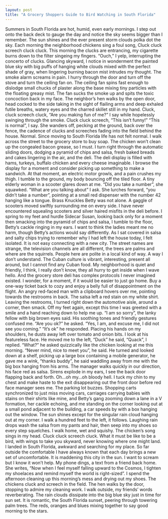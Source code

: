 ```yaml
---
layout: post
title: "A Grocery Shoppers Guide to Bird Watching in South Florida"
---
```



Summers in South Florida are hot, humid, even early mornings. I step out onto the back
deck to gauge the day and notice the sky seems bigger than I remember. The sun shines and the
ever present storm clouds polka dot the sky. Each morning the neighborhood chickens sing a
foul song, Cluck cluck screech cluck cluck. This morning the clucks are entrancing, my cigarette
burns down to the filter singeing my fingers. “Ouch,” I yelp, interrupting the concerto of clucks.
Glancing skyward, I notice in wonderment the painted blue sky with big puffs of hanging
white clouds mixed with the perfect shade of gray, when lingering burning bacon mist intrudes
my thought. The smoke alarm screams in pain. I hurry through the door and turn off the stove
and turn the ceiling fan on. The ceiling fan spins fast enough to dislodge small chucks of plaster
along the base mixing tiny particles with the floating greasy mist. The fan sucks the smoke up
and spits the toxic concoction back in my face. The neighbor’s hen walks by the open door, head
cocked to the side taking in the sight of flailing arms and deep exhaled futile breaths, watery eyes
and the charred skillet still in my hand.
Cluck, cluck screech cluck,
“Are you making fun of me?” I say while hopelessly swinging through the smoke.
Cluck cluck screech,
“This isn’t funny!”
“This is normal”, I say.
She wanders off, pecking at the ground, back over the fence, the cadence of clucks and
screeches fading into the field behind the house.
Normal. Since moving to South Florida life has not felt normal. I walk across the street to
the grocery store to buy soap. The chicken won’t clean up the congealed bacon grease, so I must.
I turn right through the automatic sliding doors, dodging a pyramid of chips and salsa, fresh
baked breads and cakes lingering in the air, and the deli. The deli display is filled with hams,
turkeys, buffalo chicken and every cheese imaginable. I browse the display for a moment and
consider picking up something to make a sandwich. At that moment, an electric motor growls,
and a pain crushes my thigh. I tumble to the ground, my body bouncing off the tiled floor. A tiny
elderly woman in a scooter glares down at me.
“Did you take a number”, she squawked.
“What are you talking about” I ask.
She lurches forward, “you didn’t take a number”, pointing at a small red dispenser with
the number 42 hanging like a tongue.
Brass Knuckles Betty was not alone. A gaggle of scooters moved swiftly surrounding me
on every side. I have never encountered squealing scooters and silver haired misfits in the deli
before. I spring to my feet and hurdle Sidecar Susan, looking back only for a moment then
smacking into the pyramid of chips and salsa, I tumble to the floor, Betty’s cackle ringing in my
ears.
I want to think the ladies meant me no harm, though Betty’s actions would say
differently. As I sat covered in salsa and salty chips trying to remember why I had left the house
today, I felt isolated. It is not easy connecting with a new city. The street names are strange, the
television channels are all different, the trees are palms and where are the squirrels. People here
are polite in a local kind of way. A way I don’t understand. The Cuban culture is vibrant,
interesting, present all around, but I cannot find any Cuban food. My neighborhood is quiet and
friendly, I think, I really don’t know, they all hurry to get inside when I wave hello. And the
grocery store deli has complex protocols I never imagined existed. I wonder, for a moment, if it
would be easier to just go home. Buy a one-way ticket back to cozy and enjoy a belly full of
disappointment on the flight. An angry red-faced man with a clipboard hovers over me, pointing
towards the restrooms in back.
The salsa left a red stain on my white shirt. Leaving the restrooms, I turned right down
the automotive aisle, around a corner, then smack. Off my feet again, except this time I was
greeted with a smile and a hand reaching down to help me up.
“I am so sorry”, the lanky fellow with big brown eyes said.
His soothing tones and friendly gestures confused me. “Are you ok?” he asked.
“Yes, I am, and excuse me, I did not see you coming.”
“It’s ok” he responded. Placing his hands on my shoulders, he dusts away left over
tomato and onion bits. I look at his featureless face.
He moved me to the left, “Duck” he said,
“Quack”, I replied.
“What?” he asked quizzically like the chicken looking at me this morning.
“Never mind, nice to meet you”, he said.
He turned and looked down at a shelf, picking up a large box containing a mobile
generator, he gave me a wink, “thanks buddy”, he said waddling away from me with the big box
hanging from his arms. The manager walks quickly in our direction, his face red as salsa. Sirens
explode in my ears, I see the back door flapping back and forth. Oh…oh my…oh bloody hell. I
tuck my chin to my chest and make haste to the exit disappearing out the front door before red
face manager sees me.
The parking lot buzzes. Shopping carts synchronized to just miss moving cars, carriages
carrying babies with stains on their shirts like mine, and Betty’s gang zooming down a lane in a
V formation, her cackle echoing, and me standing on the corner looking out at a small pond
adjacent to the building, a car speeds by with a box hanging out the window. The sun shines
except for the singular rain cloud hanging out at my corner. I walk a hundred feet to the left, it
follows. Laughing rain drops wash the salsa from my pants and hair, then seep into my shoes so
every step squelches.
I walk home, wet and squishy. The chicken’s song sings in my head. Cluck cluck screech
cluck. What it must be like to be a bird, with wings to take you skyward, never knowing where
one might land. I landed in South Florida, awkward and searching for my place. So far outside
the comfortable I have always known that each day brings a new set of uncomfortable. It is
maddening this city in the sun. I want to scream but I know it won’t help. My phone dings, a text
from a friend back home. She writes, “Now when I feel myself falling upward to the Cosmos, I
tighten my shoelaces and remind myself the world is right-sized”.
I spend the afternoon cleaning up this morning’s mess and drying out my shoes. The
chickens cluck and screech in the field. The hen walks by the door, stopping to admire my
cleaning work. I walk outside, my friends’ words reverberating. The rain clouds dissipate into
the big blue sky just in time for sun set. It is romantic, the South Florida sunset, peering through
towering palm trees. The reds, oranges and blues mixing together to say good morning to the
stars.
